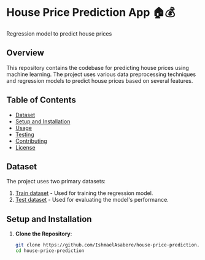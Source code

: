 # House Price Prediction App 🏠💰
Regression model to predict house prices

## Overview
This repository contains the codebase for predicting house prices using machine learning. The project uses various data preprocessing techniques and regression models to predict house prices based on several features.

## Table of Contents
- [Dataset](#dataset)
- [Setup and Installation](#setup-and-installation)
- [Usage](#usage)
- [Testing](#testing)
- [Contributing](#contributing)
- [License](#license)

## Dataset
The project uses two primary datasets:
1. [Train dataset](train.csv) - Used for training the regression model.
2. [Test dataset](test.csv) - Used for evaluating the model's performance.

## Setup and Installation

1. **Clone the Repository**:
   ```bash
   git clone https://github.com/IshmaelAsabere/house-price-prediction.git
   cd house-price-prediction

